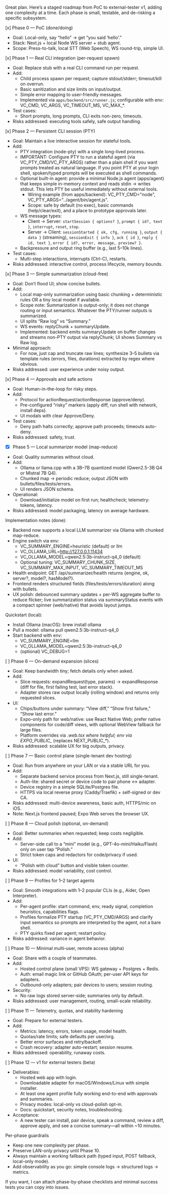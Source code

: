 Great plan. Here’s a staged roadmap from PoC to external-tester v1, adding one complexity at a time. Each phase is small, testable, and de-risking a specific subsystem.

[x] Phase 0 — PoC (done/doing)
- Goal: Local-only, say “hello” → get “you said ‘hello’.”
- Stack: Next.js + local Node WS server + stub agent.
- Scope: Press-to-talk, local STT (Web Speech), WS round-trip, simple UI.

[x] Phase 1 — Real CLI integration (per-request spawn)
- Goal: Replace stub with a real CLI command run per request.
- Add:
  - Child process spawn per request; capture stdout/stderr; timeout/kill on overrun.
  - Basic sanitization and size limits on input/output.
  - Simple error mapping to user-friendly messages.
  - Implemented via `apps/backend/src/runner.js`; configurable with env: VC_CMD, VC_ARGS, VC_TIMEOUT_MS, VC_MAX_*.
- Test cases:
  - Short prompts, long prompts, CLI exits non-zero, timeouts.
- Risks addressed: executing tools safely, safe output handling.

[x] Phase 2 — Persistent CLI session (PTY)
- Goal: Maintain a live interactive session for stateful tools.
- Add:
  - PTY integration (node-pty) with a single long-lived process.
  - IMPORTANT: Configure PTY to run a stateful agent (via VC_PTY_CMD/VC_PTY_ARGS) rather than a plain shell if you want prompts treated as natural language. If you point PTY at your login shell, spoken/typed prompts will be executed as shell commands.
  - Optional built-in agent: provide a minimal Node.js agent (apps/agent) that keeps simple in-memory context and reads stdin → writes stdout. This lets PTY be useful immediately without external tools.
    - Wiring example (from apps/backend): VC_PTY_CMD="node", VC_PTY_ARGS="../agent/bin/agent.js".
    - Scope: safe by default (no exec), basic commands (help/clear/exit), and a place to prototype approvals later.
  - WS message types:
    - Client → Server: `startSession { options? }`, `prompt { id?, text }`, `interrupt`, `reset`, `stop`.
    - Server → Client: `sessionStarted { ok, cfg, running }`, `output { data }` (streaming), `sessionExit { info }`, `ack { id }`, `reply { id, text }`, `error { id?, error, message, preview? }`.
  - Backpressure and output ring buffer (e.g., last 5–10k lines).
- Test cases:
  - Multi-step interactions, interrupts (Ctrl-C), restarts.
- Risks addressed: interactive control, process lifecycle, memory bounds.

[x] Phase 3 — Simple summarization (cloud-free)
- Goal: Don’t flood UI; show concise bullets.
- Add:
  - Local map-only summarization using basic chunking + deterministic rules OR a tiny local model if available.
  - Scope note: Summarization is output-only; it does not change routing or input semantics. Whatever the PTY/runner outputs is summarized.
  - UI splits “Raw log” vs “Summary.”
  - WS events: replyChunk + summaryUpdate.
  - Implemented: backend emits summaryUpdate on buffer changes and streams non-PTY output via replyChunk; UI shows Summary vs Raw log.
- Minimal approach:
  - For now, just cap and truncate raw lines; synthesize 3–5 bullets via template rules (errors, files, durations) extracted by regex where obvious.
- Risks addressed: user experience under noisy output.

[x] Phase 4 — Approvals and safe actions
- Goal: Human-in-the-loop for risky steps.
- Add:
  - Protocol for actionRequest/actionResponse (approve/deny).
  - Pre-configured “risky” markers (apply diff, run shell with network, install deps).
  - UI modals with clear Approve/Deny.
- Test cases:
  - Deny path halts correctly; approve path proceeds; timeouts auto-deny.
- Risks addressed: safety, trust.

- [x] Phase 5 — Local summarizer model (map-reduce)
- Goal: Quality summaries without cloud.
- Add:
  - Ollama or llama.cpp with a 3B–7B quantized model (Qwen2.5-3B Q4 or Mistral 7B Q4).
  - Chunked map → periodic reduce; output JSON with bullets/files/tests/errors.
  - UI renders JSON schema.
- Operational:
  - Download/initialize model on first run; healthcheck; telemetry: tokens, latency.
- Risks addressed: model packaging, latency on average hardware.

Implementation notes (done):
- Backend now supports a local LLM summarizer via Ollama with chunked map-reduce.
- Engine switch via env:
  - VC_SUMMARY_ENGINE=heuristic (default) or llm
  - VC_OLLAMA_URL=http://127.0.0.1:11434
  - VC_OLLAMA_MODEL=qwen2.5:3b-instruct-q4_0 (default)
  - Optional tuning: VC_SUMMARY_CHUNK_SIZE, VC_SUMMARY_MAX_INPUT, VC_SUMMARY_TIMEOUT_MS
- Health endpoint: GET /api/summarizer/health returns {engine, ok, server?, model?, hasModel?}.
- Frontend renders structured fields (files/tests/errors/duration) along with bullets.
- UX polish: debounced summary updates + per-WS aggregate buffer to reduce flicker; live summarization status via summaryStatus events with a compact spinner (web/native) that avoids layout jumps.

Quickstart (local):
- Install Ollama (macOS): brew install ollama
- Pull a model: ollama pull qwen2.5:3b-instruct-q4_0
- Start backend with env:
  - VC_SUMMARY_ENGINE=llm
  - VC_OLLAMA_MODEL=qwen2.5:3b-instruct-q4_0
  - (optional) VC_DEBUG=1


[ ] Phase 6 — On-demand expansion (slices)
- Goal: Keep bandwidth tiny; fetch details only when asked.
- Add:
  - Slice requests: expandRequest(type, params) → expandResponse (diff for file, first failing test, last error stack).
  - Adapter stores raw output locally (rolling window) and returns only requested slices.
- UI:
  - Chips/buttons under summary: “View diff,” “Show first failure,” “Show last error.”
  - Expo-only path for web/native: use React Native Web; prefer native components for code/diff views, with optional WebView fallback for large files.
  - Platform overrides via *.web.tsx where helpful; env via EXPO_PUBLIC_* (replaces NEXT_PUBLIC_*).
- Risks addressed: scalable UX for big outputs, privacy.

[ ] Phase 7 — Basic control plane (single-tenant dev hosting)
- Goal: Run from anywhere on your LAN or via a stable URL for you.
- Add:
  - Separate backend service process from Next.js, still single-tenant.
  - Auth-lite: shared secret or device code to pair phone ↔ adapter.
  - Device registry in a simple SQLite/Postgres file.
  - HTTPS via local reverse proxy (Caddy/Traefik) + self-signed or dev CA.
 - Risks addressed: multi-device awareness, basic auth, HTTPS/mic on iOS.
 - Note: Next.js frontend paused; Expo Web serves the browser UX.

[ ] Phase 8 — Cloud polish (optional, on-demand)
- Goal: Better summaries when requested; keep costs negligible.
- Add:
  - Server-side call to a “mini” model (e.g., GPT-4o-mini/Haiku/Flash) only on user tap “Polish.”
  - Strict token caps and redactors for code/privacy if used.
- UI:
  - “Polish with cloud” button and visible token counter.
- Risks addressed: model variability, cost control.

[ ] Phase 9 — Profiles for 1–2 target agents
- Goal: Smooth integrations with 1–2 popular CLIs (e.g., Aider, Open Interpreter).
- Add:
  - Per-agent profile: start command, env, ready signal, completion heuristics, capabilities flags.
  - Profiles formalize PTY startup (VC_PTY_CMD/ARGS) and clarify input semantics so prompts are interpreted by the agent, not a bare shell.
  - PTY quirks fixed per agent; restart policy.
- Risks addressed: variance in agent behavior.

[ ] Phase 10 — Minimal multi-user, remote access (alpha)
- Goal: Share with a couple of teammates.
- Add:
  - Hosted control plane (small VPS): WS gateway + Postgres + Redis.
  - Auth: email magic link or GitHub OAuth; per-user API keys for adapters.
  - Outbound-only adapters; pair devices to users; session routing.
- Security:
  - No raw logs stored server-side; summaries only by default.
- Risks addressed: user management, routing, small-scale reliability.

[ ] Phase 11 — Telemetry, quotas, and stability hardening
- Goal: Prepare for external testers.
- Add:
  - Metrics: latency, errors, token usage, model health.
  - Quotas/rate limits; safe defaults per user/org.
  - Better error surfaces and retry/backoff.
  - Crash recovery: adapter auto-restart; session resume.
- Risks addressed: operability, runaway costs.

[ ] Phase 12 — v1 for external testers (beta)
- Deliverables:
  - Hosted web app with login.
  - Downloadable adapter for macOS/Windows/Linux with simple installer.
  - At least one agent profile fully working end-to-end with approvals and summaries.
  - Privacy modes: local-only vs cloud-polish opt-in.
  - Docs: quickstart, security notes, troubleshooting.
- Acceptance:
  - A new tester can install, pair device, speak a command, review a diff, approve apply, and see a concise summary—all within ~10 minutes.

Per-phase guardrails
- Keep one new complexity per phase.
- Preserve LAN-only privacy until Phase 10.
- Always maintain a working fallback path (typed input, POST fallback, local-only mode).
- Add observability as you go: simple console logs → structured logs → metrics.

If you want, I can attach phase-by-phase checklists and minimal success tests you can copy into issues.
